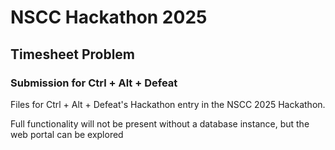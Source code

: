 # NSCC Hackathon 2025
## Timesheet Problem
### Submission for Ctrl + Alt + Defeat

Files for Ctrl + Alt + Defeat's Hackathon entry in the NSCC 2025 Hackathon. 

Full functionality will not be present without a database instance, but the web portal can be explored
